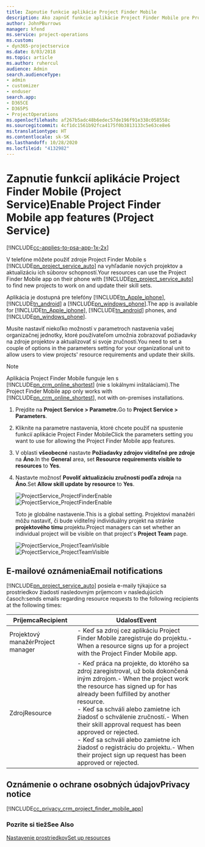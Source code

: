 ```yaml
---
title: Zapnutie funkcie aplikácie Project Finder Mobile
description: Ako zapnúť funkcie aplikácie Project Finder Mobile pre Project Service
author: JohnPBurrows
manager: kfend
ms.service: project-operations
ms.custom:
- dyn365-projectservice
ms.date: 8/03/2018
ms.topic: article
ms.author: ruhercul
audience: Admin
search.audienceType:
- admin
- customizer
- enduser
search.app:
- D365CE
- D365PS
- ProjectOperations
ms.openlocfilehash: af267b5adc48b6edec57de196f91e338c058558c
ms.sourcegitcommit: 4cf1dc1561b92fca4175f0b3813133c5e63ce8e6
ms.translationtype: HT
ms.contentlocale: sk-SK
ms.lasthandoff: 10/28/2020
ms.locfileid: "4132982"
---
```

# <a name="enable-project-finder-mobile-app-features-project-service"></a><span data-ttu-id="632af-103">Zapnutie funkcií aplikácie Project Finder Mobile (Project Service)</span><span class="sxs-lookup"><span data-stu-id="632af-103">Enable Project Finder Mobile app features (Project Service)</span></span>

[!INCLUDE[cc-applies-to-psa-app-1x-2x](../includes/cc-applies-to-psa-app-1x-2x.md)]

<span data-ttu-id="632af-104">V telefóne môžete použiť zdroje Project Finder Mobile s [!INCLUDE[pn_project_service_auto](../includes/pn-project-service-auto.md)] na vyhľadanie nových projektov a aktualizáciu ich súborov schopností.</span><span class="sxs-lookup"><span data-stu-id="632af-104">Your resources can use the Project Finder Mobile app on their phone with [!INCLUDE[pn_project_service_auto](../includes/pn-project-service-auto.md)] to find new projects to work on and update their skill sets.</span></span>  
  
 <span data-ttu-id="632af-105">Aplikácia je dostupná pre telefóny [!INCLUDE[tn_Apple_iphone](../includes/tn-apple-iphone.md)], [!INCLUDE[tn_android](../includes/tn-android.md)] a [!INCLUDE[pn_windows_phone](../includes/pn-windows-phone.md)].</span><span class="sxs-lookup"><span data-stu-id="632af-105">The app is available for [!INCLUDE[tn_Apple_iphone](../includes/tn-apple-iphone.md)], [!INCLUDE[tn_android](../includes/tn-android.md)] phones, and [!INCLUDE[pn_windows_phone](../includes/pn-windows-phone.md)].</span></span>  
  
 <span data-ttu-id="632af-106">Musíte nastaviť niekoľko možností v parametroch nastavenia vašej organizačnej jednotky, ktoré používateľom umožnia zobrazovať požiadavky na zdroje projektov a aktualizovať si svoje zručnosti.</span><span class="sxs-lookup"><span data-stu-id="632af-106">You need to set a couple of options in the parameters setting for your organizational unit to allow users to view projects' resource requirements and update their skills.</span></span>  
  
> [!NOTE]
>  <span data-ttu-id="632af-107">Aplikácia Project Finder Mobile funguje len s [!INCLUDE[pn_crm_online_shortest](../includes/pn-crm-online-shortest.md)] (nie s lokálnymi inštaláciami).</span><span class="sxs-lookup"><span data-stu-id="632af-107">The Project Finder Mobile app only works with [!INCLUDE[pn_crm_online_shortest](../includes/pn-crm-online-shortest.md)], not with on-premises installations.</span></span>  
  
1. <span data-ttu-id="632af-108">Prejdite na **Project Service > Parametre.**</span><span class="sxs-lookup"><span data-stu-id="632af-108">Go to **Project Service > Parameters**.</span></span>  
  
2. <span data-ttu-id="632af-109">Kliknite na parametre nastavenia, ktoré chcete použiť na spustenie funkcií aplikácie Project Finder Mobile</span><span class="sxs-lookup"><span data-stu-id="632af-109">Click the parameters setting you want to use for allowing the Project Finder Mobile app features.</span></span>  
  
3. <span data-ttu-id="632af-110">V oblasti **všeobecné** nastavte **Požiadavky zdrojov viditeľné pre zdroje** na **Áno**.</span><span class="sxs-lookup"><span data-stu-id="632af-110">In the **General** area, set **Resource requirements visible to resources** to **Yes**.</span></span>  
  
4. <span data-ttu-id="632af-111">Nastavte možnosť **Povoliť aktualizáciu zručností podľa zdroja** na **Áno**.</span><span class="sxs-lookup"><span data-stu-id="632af-111">Set **Allow skill update by resource** to **Yes**.</span></span>  
  
   <span data-ttu-id="632af-112">![ProjectService_ProjectFinderEnable](../psa/media/project-service-project-finder-enable.png "ProjectService_ProjectFinderEnable")</span><span class="sxs-lookup"><span data-stu-id="632af-112">![ProjectService_ProjectFinderEnable](../psa/media/project-service-project-finder-enable.png "ProjectService_ProjectFinderEnable")</span></span>  
  
   <span data-ttu-id="632af-113">Toto je globálne nastavenie.</span><span class="sxs-lookup"><span data-stu-id="632af-113">This is a global setting.</span></span> <span data-ttu-id="632af-114">Projektoví manažéri môžu nastaviť, či bude viditeľný individuálny projekt na stránke **projektového tímu** projektu.</span><span class="sxs-lookup"><span data-stu-id="632af-114">Project managers can set whether an individual project will be visible on that project's **Project Team** page.</span></span>  
  
   <span data-ttu-id="632af-115">![ProjectService_ProjectTeamVisible](../psa/media/project-service-project-team-visible.png "ProjectService_ProjectTeamVisible")</span><span class="sxs-lookup"><span data-stu-id="632af-115">![ProjectService_ProjectTeamVisible](../psa/media/project-service-project-team-visible.png "ProjectService_ProjectTeamVisible")</span></span>  
  
## <a name="email-notifications"></a><span data-ttu-id="632af-116">E-mailové oznámenia</span><span class="sxs-lookup"><span data-stu-id="632af-116">Email notifications</span></span>  
 [!INCLUDE[pn_project_service_auto](../includes/pn-project-service-auto.md)] <span data-ttu-id="632af-117">posiela e-maily týkajúce sa prostriedkov žiadostí nasledovným príjemcom v nasledujúcich časoch:</span><span class="sxs-lookup"><span data-stu-id="632af-117">sends emails regarding resource requests to the following recipients at the following times:</span></span>  
  
|<span data-ttu-id="632af-118">Príjemca</span><span class="sxs-lookup"><span data-stu-id="632af-118">Recipient</span></span>|<span data-ttu-id="632af-119">Udalosť</span><span class="sxs-lookup"><span data-stu-id="632af-119">Event</span></span>|  
|---------------|-----------|  
|<span data-ttu-id="632af-120">Projektový manažér</span><span class="sxs-lookup"><span data-stu-id="632af-120">Project manager</span></span>|<span data-ttu-id="632af-121">-   Keď sa zdroj cez aplikáciu Project Finder Mobile zaregistruje do projektu.</span><span class="sxs-lookup"><span data-stu-id="632af-121">-   When a resource signs up for a project with the Project Finder Mobile app.</span></span>|  
|<span data-ttu-id="632af-122">Zdroj</span><span class="sxs-lookup"><span data-stu-id="632af-122">Resource</span></span>|<span data-ttu-id="632af-123">-   Keď práca na projekte, do ktorého sa zdroj zaregistroval, už bola dokončená iným zdrojom.</span><span class="sxs-lookup"><span data-stu-id="632af-123">-   When the project work the resource has signed up for has already been fulfilled by another resource.</span></span><br /><span data-ttu-id="632af-124">-   Keď sa schváli alebo zamietne ich žiadosť o schválenie zručností.</span><span class="sxs-lookup"><span data-stu-id="632af-124">-   When their skill approval request has been approved or rejected.</span></span><br /><span data-ttu-id="632af-125">-   Keď sa schváli alebo zamietne ich žiadosť o registráciu do projektu.</span><span class="sxs-lookup"><span data-stu-id="632af-125">-   When their project sign up request has been approved or rejected.</span></span>|  
  
## <a name="privacy-notice"></a><span data-ttu-id="632af-126">Oznámenie o ochrane osobných údajov</span><span class="sxs-lookup"><span data-stu-id="632af-126">Privacy notice</span></span>  
 [!INCLUDE[cc_privacy_crm_project_finder_mobile_app](../includes/cc-privacy-crm-project-finder-mobile-app.md)]  
  
### <a name="see-also"></a><span data-ttu-id="632af-127">Pozrite si tiež</span><span class="sxs-lookup"><span data-stu-id="632af-127">See Also</span></span>  
 [<span data-ttu-id="632af-128">Nastavenie prostriedkov</span><span class="sxs-lookup"><span data-stu-id="632af-128">Set up resources</span></span>](../psa/set-up-resources.md)
